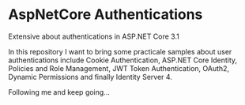 # AspNetCore Authentications
Extensive about authentications in ASP.NET Core 3.1

In this repository I want to bring some practicale samples about user authentications include Cookie Authentication, ASP.NET Core Identity, Policies and Role Management, JWT Token Authentication, OAuth2, Dynamic Permissions and finally Identity Server 4.

Following me and keep going...
